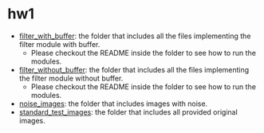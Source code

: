 # hw1
- [filter_with_buffer](https://github.com/PaulWang0513/Electronic-System-Level-Design-and-Synthesis/tree/main/hw1/filter_with_buffer): the folder that includes all the files implementing the filter module with buffer.
  - Please checkout the README inside the folder to see how to run the modules.
- [filter_without_buffer](https://github.com/PaulWang0513/Electronic-System-Level-Design-and-Synthesis/tree/main/hw1/filter_without_buffer): the folder that includes all the files implementing the filter module without buffer.
  - Please checkout the README inside the folder to see how to run the modules.
- [noise_images](https://github.com/PaulWang0513/Electronic-System-Level-Design-and-Synthesis/tree/main/hw1/noise_images): the folder that includes images with noise.
- [standard_test_images](https://github.com/PaulWang0513/Electronic-System-Level-Design-and-Synthesis/tree/main/hw1/standard_test_images): the folder that includes all provided original images.

